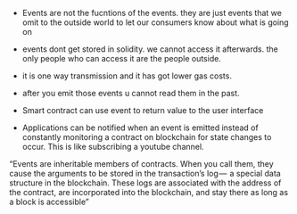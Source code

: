 - Events are not the fucntions of the events. they are just events that we omit to the outside world to let our consumers know about what is going on
- events dont get stored in solidity. we cannot access it afterwards. the only people who can access it are the people outside.
- it is one way transmission and it has got lower gas costs.
- after you emit those events u cannot read them in the past.
- Smart contract can use event to return value to the user interface

- Applications can be notified when an event is emitted instead of constantly monitoring a contract on blockchain for state changes to occur. This is like subscribing a youtube channel.

“Events are inheritable members of contracts. When you call them, they cause the arguments to be stored in the transaction’s log —  a special data structure in the blockchain. These logs are associated with the address of the contract, are incorporated into the blockchain, and stay there as long as a block is accessible”
